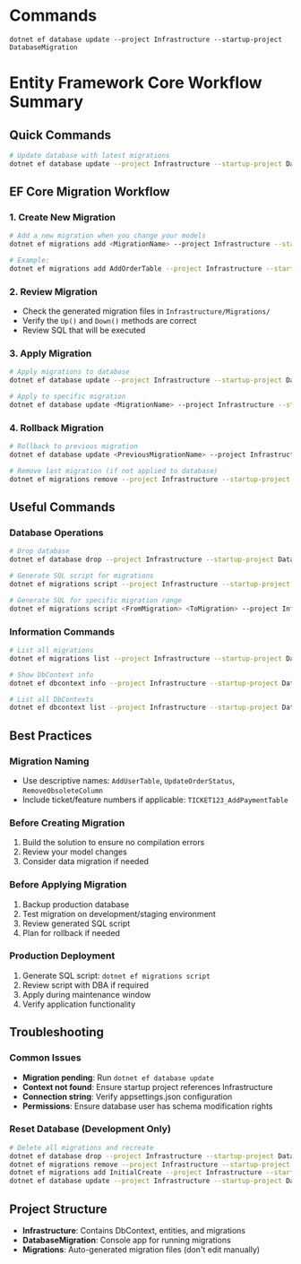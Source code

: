 # Commands

```
dotnet ef database update --project Infrastructure --startup-project DatabaseMigration
```

# Entity Framework Core Workflow Summary

## Quick Commands

```bash
# Update database with latest migrations
dotnet ef database update --project Infrastructure --startup-project DatabaseMigration
```

## EF Core Migration Workflow

### 1. Create New Migration
```bash
# Add a new migration when you change your models
dotnet ef migrations add <MigrationName> --project Infrastructure --startup-project DatabaseMigration

# Example:
dotnet ef migrations add AddOrderTable --project Infrastructure --startup-project DatabaseMigration
```

### 2. Review Migration
- Check the generated migration files in `Infrastructure/Migrations/`
- Verify the `Up()` and `Down()` methods are correct
- Review SQL that will be executed

### 3. Apply Migration
```bash
# Apply migrations to database
dotnet ef database update --project Infrastructure --startup-project DatabaseMigration

# Apply to specific migration
dotnet ef database update <MigrationName> --project Infrastructure --startup-project DatabaseMigration
```

### 4. Rollback Migration
```bash
# Rollback to previous migration
dotnet ef database update <PreviousMigrationName> --project Infrastructure --startup-project DatabaseMigration

# Remove last migration (if not applied to database)
dotnet ef migrations remove --project Infrastructure --startup-project DatabaseMigration
```

## Useful Commands

### Database Operations
```bash
# Drop database
dotnet ef database drop --project Infrastructure --startup-project DatabaseMigration

# Generate SQL script for migrations
dotnet ef migrations script --project Infrastructure --startup-project DatabaseMigration

# Generate SQL for specific migration range
dotnet ef migrations script <FromMigration> <ToMigration> --project Infrastructure --startup-project DatabaseMigration
```

### Information Commands
```bash
# List all migrations
dotnet ef migrations list --project Infrastructure --startup-project DatabaseMigration

# Show DbContext info
dotnet ef dbcontext info --project Infrastructure --startup-project DatabaseMigration

# List all DbContexts
dotnet ef dbcontext list --project Infrastructure --startup-project DatabaseMigration
```

## Best Practices

### Migration Naming
- Use descriptive names: `AddUserTable`, `UpdateOrderStatus`, `RemoveObsoleteColumn`
- Include ticket/feature numbers if applicable: `TICKET123_AddPaymentTable`

### Before Creating Migration
1. Build the solution to ensure no compilation errors
2. Review your model changes
3. Consider data migration if needed

### Before Applying Migration
1. Backup production database
2. Test migration on development/staging environment
3. Review generated SQL script
4. Plan for rollback if needed

### Production Deployment
1. Generate SQL script: `dotnet ef migrations script`
2. Review script with DBA if required
3. Apply during maintenance window
4. Verify application functionality

## Troubleshooting

### Common Issues
- **Migration pending**: Run `dotnet ef database update`
- **Context not found**: Ensure startup project references Infrastructure
- **Connection string**: Verify appsettings.json configuration
- **Permissions**: Ensure database user has schema modification rights

### Reset Database (Development Only)
```bash
# Delete all migrations and recreate
dotnet ef database drop --project Infrastructure --startup-project DatabaseMigration
dotnet ef migrations remove --project Infrastructure --startup-project DatabaseMigration
dotnet ef migrations add InitialCreate --project Infrastructure --startup-project DatabaseMigration
dotnet ef database update --project Infrastructure --startup-project DatabaseMigration
```

## Project Structure
- **Infrastructure**: Contains DbContext, entities, and migrations
- **DatabaseMigration**: Console app for running migrations
- **Migrations**: Auto-generated migration files (don't edit manually)